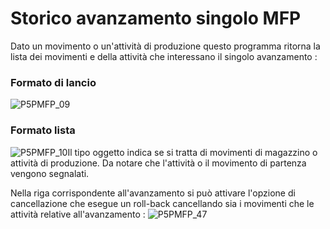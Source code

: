 # Storico avanzamento singolo MFP
Dato un movimento o un'attività di produzione questo programma ritorna la lista dei movimenti e della attività che interessano il singolo avanzamento : 

### Formato di lancio
![P5PMFP_09](https://doc.smeup.com/immagini/MBDOC_OGG-P_P5MFP14T/P5PMFP_09.png)
### Formato lista
![P5PMFP_10](https://doc.smeup.com/immagini/MBDOC_OGG-P_P5MFP14T/P5PMFP_10.png)Il tipo oggetto indica se si tratta di movimenti di magazzino o attività di produzione. Da notare che l'attività o il movimento di partenza vengono segnalati.

Nella riga corrispondente all'avanzamento si può attivare l'opzione di cancellazione che esegue un roll-back cancellando sia i movimenti che le attività relative all'avanzamento : 
![P5PMFP_47](https://doc.smeup.com/immagini/MBDOC_OGG-P_P5MFP14T/P5PMFP_47.png)